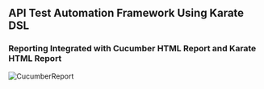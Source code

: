## API Test Automation Framework Using Karate DSL



### Reporting Integrated with Cucumber HTML Report and Karate HTML Report


![CucumberReport](/src/test/java/resources/testReportFiles/cucumber_html_report.png?raw=true "CucumberReport")




